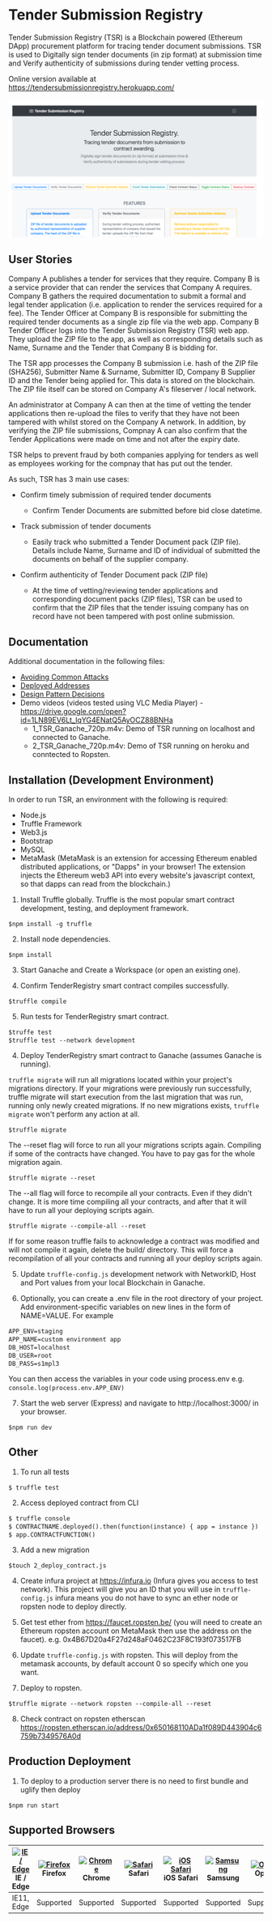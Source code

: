 # Tender Submission Registry
Tender Submission Registry (TSR) is a Blockchain powered (Ethereum DApp) procurement platform for tracing tender document submissions.
TSR is used to Digitally sign tender documents (in zip format) at submission time and Verify authenticity of submissions during tender vetting process.

Online version available at https://tendersubmissionregistry.herokuapp.com/

![Alt text](./public/images/tsr.png?raw=true "Tender Submission Registry (TSR)")

## User Stories
Company A publishes a tender for services that they require. Company B is a service provider that can render the services that Company A requires.
Company B gathers the required documentation to submit a formal and legal tender application (i.e. application to render the services required for a fee). 
The Tender Officer at Company B is responsible for submitting the required tender documents as a single zip file via the web app. 
Company B Tender Officer logs into the Tender Submission Registry (TSR) web app. They upload the ZIP file to the app, as well as corresponding details such as Name, Surname and the 
Tender that Company B is bidding for. 

The TSR app processes the Company B submission i.e. hash of the ZIP file (SHA256), Submitter Name & Surname, Submitter ID, Company B Supplier ID and the Tender being applied for. This 
data is stored on the blockchain. The ZIP file itself can be stored on Company A's fileserver / local network.

An administrator at Company A can then at the time of vetting the tender applications then re-upload the files to verify that they have not been tampered with whilst stored on the Company A network.
In addition, by verifying the ZIP file submissions, Compnay A can also confirm that the Tender Applications were made on time and not after the expiry date.

TSR helps to prevent fraud by both companies applying for tenders as well as employees working for the compnay that has put out the tender.

As such, TSR has 3 main use cases:

- Confirm timely submission of required tender documents

    - Confirm Tender Documents are submitted before bid close datetime.  


- Track submission of tender documents

    - Easily track who submitted a Tender Document pack (ZIP file). Details include Name, Surname and ID of individual of submitted the documents on behalf of the supplier company.


- Confirm authenticity of Tender Document pack (ZIP file)

    - At the time of vetting/reviewing tender applications and corresponding document packs (ZIP files), TSR can be used to confirm that the ZIP files that the tender issuing company has on record have not been tampered with post online submission.

## Documentation
Additional documentation in the following files:
- [Avoiding Common Attacks](../master/avoiding_common_attacks.md)
- [Deployed Addresses](../master/deployed_addresses.md)
- [Design Pattern Decisions](../master/design_pattern_decisions.md)
- Demo videos (videos tested using VLC Media Player) - https://drive.google.com/open?id=1LN89EV6Lt_IqYG4ENatQ5AyOCZ88BNHa
    - 1_TSR_Ganache_720p.m4v: Demo of TSR running on localhost and connected to Ganache.
    - 2_TSR_Ganache_720p.m4v: Demo of TSR running on heroku and conntected to Ropsten.




## Installation (Development Environment)
In order to run TSR, an environment with the following is required:

- Node.js
- Truffle Framework
- Web3.js
- Bootstrap
- MySQL
- MetaMask (MetaMask is an extension for accessing Ethereum enabled distributed applications, or "Dapps" in your browser! The extension injects the Ethereum web3 API into every website's javascript context, so that dapps can read from the blockchain.)

1. Install Truffle globally. Truffle is the most popular smart contract development, testing, and deployment framework. 
```
$npm install -g truffle 
```

2. Install node dependencies.
```
$npm install
```

3. Start Ganache and Create a Workspace (or open an existing one). 

4. Confirm TenderRegistry smart contract compiles successfully.
```
$truffle compile
```

5. Run tests for TenderRegistry smart contract.
```
$truffe test
$truffle test --network development
```

4. Deploy TenderRegistry smart contract to Ganache (assumes Ganache is running).

`truffle migrate` will run all migrations located within your project's migrations directory. If your migrations were previously run successfully, truffle migrate will start execution from the last migration that was run, running only newly created migrations. If no new migrations exists, `truffle migrate` won't perform any action at all. 
```
$truffle migrate
```

The --reset flag will force to run all your migrations scripts again. Compiling if some of the contracts have changed. You have to pay gas for the whole migration again. 
```
$truffle migrate --reset
```

The --all flag will force to recompile all your contracts. Even if they didn't change. It is more time compiling all your contracts, and after that it will have to run all your deploying scripts again.
```
$truffle migrate --compile-all --reset
```

If for some reason truffle fails to acknowledge a contract was modified and will not compile it again, delete the build/ directory. This will force a recompilation of all your contracts and running all your deploy scripts again.

5. Update `truffle-config.js` development network with NetworkID, Host and Port values from your local Blockchain in Ganache.

6. Optionally, you can create a .env file in the root directory of your project. Add environment-specific variables on new lines in the form of NAME=VALUE. For example

```
APP_ENV=staging
APP_NAME=custom environment app
DB_HOST=localhost
DB_USER=root
DB_PASS=s1mpl3
```

You can then access the variables in your code using process.env e.g. `console.log(process.env.APP_ENV)`
    
7. Start the web server (Express) and navigate to http://localhost:3000/ in your browser.
```
$npm run dev
```

## Other
1. To run all tests
```
$ truffle test
```

2. Access deployed contract from CLI
```
$ truffle console
$ CONTRACTNAME.deployed().then(function(instance) { app = instance })
$ app.CONTRACTFUNCTION()
```

3. Add a new migration
```
$touch 2_deploy_contract.js
```

4. Create infura project  at https://infura.io (Infura gives you access to test network).
This project will give you an ID that you will use in `truffle-config.js`
infura means you do not have to sync an ether node or ropsten node to deploy directly.

5. Get test ether from https://faucet.ropsten.be/ (you will need to create an Ethereum ropsten account on MetaMask then use the address on the faucet).
e.g. 0x4B67D20a4F27d248aF0462C23F8C193f073517FB

6. Update `truffle-config.js` with ropsten. This will deploy from the metamask accounts, by default account 0 so specify which one you want.

7. Deploy to ropsten. 
```
$truffle migrate --network ropsten --compile-all --reset
```

8. Check contract on ropsten etherscan https://ropsten.etherscan.io/address/0x650168110ADa1f089D443904c6759b7349576A0d


## Production Deployment
1. To deploy to a production server there is no need to first bundle and uglify then deploy
```
$npm run start
```

## Supported Browsers

| [<img src="https://raw.githubusercontent.com/alrra/browser-logos/master/src/edge/edge_48x48.png" alt="IE / Edge" width="24px" height="24px" />](http://godban.github.io/browsers-support-badges/)</br>IE / Edge | [<img src="https://raw.githubusercontent.com/alrra/browser-logos/master/src/firefox/firefox_48x48.png" alt="Firefox" width="24px" height="24px" />](http://godban.github.io/browsers-support-badges/)</br>Firefox | [<img src="https://raw.githubusercontent.com/alrra/browser-logos/master/src/chrome/chrome_48x48.png" alt="Chrome" width="24px" height="24px" />](http://godban.github.io/browsers-support-badges/)</br>Chrome | [<img src="https://raw.githubusercontent.com/alrra/browser-logos/master/src/safari/safari_48x48.png" alt="Safari" width="24px" height="24px" />](http://godban.github.io/browsers-support-badges/)</br>Safari | [<img src="https://raw.githubusercontent.com/alrra/browser-logos/master/src/safari-ios/safari-ios_48x48.png" alt="iOS Safari" width="24px" height="24px" />](http://godban.github.io/browsers-support-badges/)</br>iOS Safari | [<img src="https://raw.githubusercontent.com/alrra/browser-logos/master/src/samsung-internet/samsung-internet_48x48.png" alt="Samsung" width="24px" height="24px" />](http://godban.github.io/browsers-support-badges/)</br>Samsung | [<img src="https://raw.githubusercontent.com/alrra/browser-logos/master/src/opera/opera_48x48.png" alt="Opera" width="24px" height="24px" />](http://godban.github.io/browsers-support-badges/)</br>Opera |
| --------- | --------- | --------- | --------- | --------- | --------- | --------- |
| IE11, Edge| Supported| Supported| Supported| Supported| Supported| Supported
